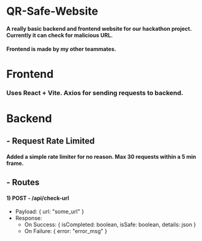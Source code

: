 # QR-Safe-Website
#### A really basic backend and frontend website for our hackathon project. Currently it can check for malicious URL.
#### Frontend is made by my other teammates.

# Frontend
### Uses React + Vite. Axios for sending requests to backend.

# Backend
## - Request Rate Limited
#### Added a simple rate limiter for no reason. Max 30 requests within a 5 min frame.

## - Routes
#### 1) POST - /api/check-url
- Payload: { url: "some_url" }
- Response:
    - On Success: { isCompleted: boolean, isSafe: boolean, details: json }
    - On Failure: { error: "error_msg" }
